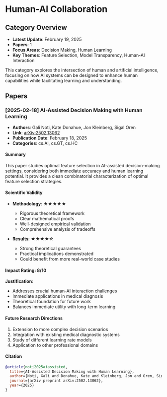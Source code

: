 # Human-AI Collaboration

## Category Overview
- **Latest Update**: February 19, 2025
- **Papers**: 1
- **Focus Areas**: Decision Making, Human Learning
- **Key Themes**: Feature Selection, Model Transparency, Human-AI Interaction

This category explores the intersection of human and artificial intelligence, focusing on how AI systems can be designed to enhance human capabilities while facilitating learning and understanding.

## Papers

### [2025-02-18] AI-Assisted Decision Making with Human Learning
- **Authors**: Gali Noti, Kate Donahue, Jon Kleinberg, Sigal Oren
- **Link**: [arXiv:2502.13062](https://arxiv.org/abs/2502.13062)
- **Publication Date**: February 18, 2025
- **Categories**: cs.AI, cs.GT, cs.HC

#### Summary
This paper studies optimal feature selection in AI-assisted decision-making settings, considering both immediate accuracy and human learning potential. It provides a clean combinatorial characterization of optimal feature selection strategies.

#### Scientific Validity
- **Methodology**: ★★★★★
  - Rigorous theoretical framework
  - Clear mathematical proofs
  - Well-designed empirical validation
  - Comprehensive analysis of tradeoffs

- **Results**: ★★★★☆
  - Strong theoretical guarantees
  - Practical implications demonstrated
  - Could benefit from more real-world case studies

#### Impact Rating: 8/10
**Justification**:
- Addresses crucial human-AI interaction challenges
- Immediate applications in medical diagnosis
- Theoretical foundation for future work
- Balances immediate utility with long-term learning

#### Future Research Directions
1. Extension to more complex decision scenarios
2. Integration with existing medical diagnostic systems
3. Study of different learning rate models
4. Application to other professional domains

#### Citation
```bibtex
@article{noti2025aiassisted,
  title={AI-Assisted Decision Making with Human Learning},
  author={Noti, Gali and Donahue, Kate and Kleinberg, Jon and Oren, Sigal},
  journal={arXiv preprint arXiv:2502.13062},
  year={2025}
}
```
